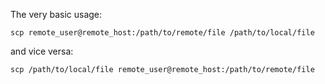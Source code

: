 The very basic usage:
```
scp remote_user@remote_host:/path/to/remote/file /path/to/local/file
```
and vice versa:
```
scp /path/to/local/file remote_user@remote_host:/path/to/remote/file
```
